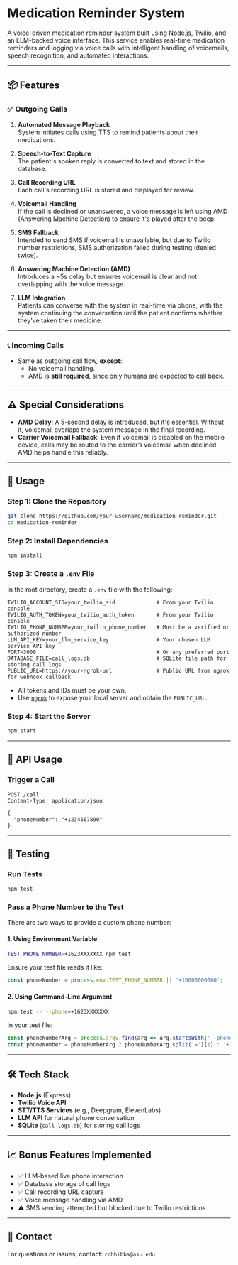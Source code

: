 
# Medication Reminder System

A voice-driven medication reminder system built using Node.js, Twilio, and an LLM-backed voice interface. This service enables real-time medication reminders and logging via voice calls with intelligent handling of voicemails, speech recognition, and automated interactions.

---

## 📦 Features

### ✅ Outgoing Calls

1. **Automated Message Playback**  
   System initiates calls using TTS to remind patients about their medications.

2. **Speech-to-Text Capture**  
   The patient's spoken reply is converted to text and stored in the database.

3. **Call Recording URL**  
   Each call's recording URL is stored and displayed for review.

4. **Voicemail Handling**  
   If the call is declined or unanswered, a voice message is left using AMD (Answering Machine Detection) to ensure it's played after the beep.

5. **SMS Fallback**  
   Intended to send SMS if voicemail is unavailable, but due to Twilio number restrictions, SMS authorization failed during testing (denied twice).

6. **Answering Machine Detection (AMD)**  
   Introduces a ~5s delay but ensures voicemail is clear and not overlapping with the voice message.

7. **LLM Integration**  
   Patients can converse with the system in real-time via phone, with the system continuing the conversation until the patient confirms whether they've taken their medicine.

---

### 📞 Incoming Calls

- Same as outgoing call flow, **except**:
  - No voicemail handling.
  - AMD is **still required**, since only humans are expected to call back.

---

## ⚠️ Special Considerations

- **AMD Delay**: A 5-second delay is introduced, but it's essential. Without it, voicemail overlaps the system message in the final recording.
- **Carrier Voicemail Fallback**: Even if voicemail is disabled on the mobile device, calls may be routed to the carrier’s voicemail when declined. AMD helps handle this reliably.

---

## 🚀 Usage

### Step 1: Clone the Repository
```bash
git clone https://github.com/your-username/medication-reminder.git
cd medication-reminder
```

### Step 2: Install Dependencies
```bash
npm install
```

### Step 3: Create a `.env` File

In the root directory, create a `.env` file with the following:

```env
TWILIO_ACCOUNT_SID=your_twilio_sid             # From your Twilio console
TWILIO_AUTH_TOKEN=your_twilio_auth_token       # From your Twilio console
TWILIO_PHONE_NUMBER=your_twilio_phone_number   # Must be a verified or authorized number
LLM_API_KEY=your_llm_service_key               # Your chosen LLM service API key
PORT=3000                                      # Or any preferred port
DATABASE_FILE=call_logs.db                     # SQLite file path for storing call logs
PUBLIC_URL=https://your-ngrok-url              # Public URL from ngrok for webhook callback
```

- All tokens and IDs must be your own.
- Use [`ngrok`](https://ngrok.com/) to expose your local server and obtain the `PUBLIC_URL`.

### Step 4: Start the Server
```bash
npm start
```

---

## 📲 API Usage

### Trigger a Call
```http
POST /call
Content-Type: application/json

{
  "phoneNumber": "+1234567890"
}
```

---

## 🧪 Testing

### Run Tests
```bash
npm test
```

### Pass a Phone Number to the Test

There are two ways to provide a custom phone number:

#### 1. Using Environment Variable
```bash
TEST_PHONE_NUMBER=+1623XXXXXXX npm test
```

Ensure your test file reads it like:

```js
const phoneNumber = process.env.TEST_PHONE_NUMBER || '+10000000000';
```

#### 2. Using Command-Line Argument
```bash
npm test -- --phone=+1623XXXXXXX
```

In your test file:
```js
const phoneNumberArg = process.argv.find(arg => arg.startsWith('--phone='));
const phoneNumber = phoneNumberArg ? phoneNumberArg.split('=')[1] : '+10000000000';
```

---

## 🛠 Tech Stack

- **Node.js** (Express)
- **Twilio Voice API**
- **STT/TTS Services** (e.g., Deepgram, ElevenLabs)
- **LLM API** for natural phone conversation
- **SQLite** (`call_logs.db`) for storing call logs

---

## 📈 Bonus Features Implemented

- ✅ LLM-based live phone interaction
- ✅ Database storage of call logs
- ✅ Call recording URL capture
- ✅ Voice message handling via AMD
- ⚠️ SMS sending attempted but blocked due to Twilio restrictions

---

## 📧 Contact

For questions or issues, contact: `rchhibba@asu.edu`
```



